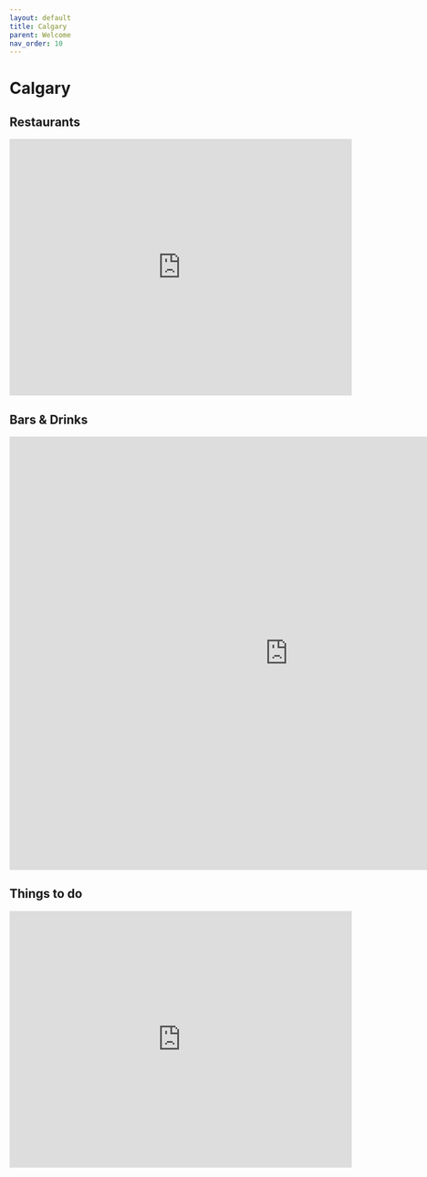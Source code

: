 ```yaml
---
layout: default
title: Calgary
parent: Welcome
nav_order: 10
---
```

# Calgary

## Restaurants

<iframe
  width="600"
  height="450"
  style="border:0"
  loading="lazy"
  allowfullscreen
  referrerpolicy="no-referrer-when-downgrade"
  src="https://www.google.com/maps/embed/v1/place?key=AIzaSyBPO8pxuoaNZB_wYDTRqvFRujhCXFIYT1M&q=@41.4706269,-125.3218786,5z/data=!3m1!4b1!4m3!11m2!2swSatrhgTtetV5UFgQnY9oOVkXzYH7g!3e2">
</iframe>

## Bars & Drinks
<iframe src="https://www.mapchannels.com/tm3/map.htm?id=31437-calgary-restaurants" style="width:976px;height:760px;overflow:hidden" frameborder="0" marginwidth="0" marginheight="0" scrolling="no" webkitallowfullscreen mozallowfullscreen allowfullscreen allowtransparency="true"></iframe>

## Things to do
<iframe
  width="600"
  height="450"
  style="border:0"
  loading="lazy"
  allowfullscreen
  referrerpolicy="no-referrer-when-downgrade"
  src="https://www.google.com/maps/embed/v1/place?key=AIzaSyBPO8pxuoaNZB_wYDTRqvFRujhCXFIYT1M&q=!3m1!4b1!4m3!11m2!2spIJMUWh_8LZzKWV8YQk4w8BQGtp2oA!3e3">
</iframe>